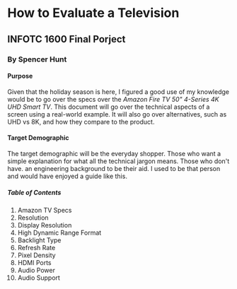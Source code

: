# How to Evaluate a Television
## INFOTC 1600 Final Porject
### By Spencer Hunt

#### Purpose 
Given that the holiday season is here, I figured a good use of my knowledge would be to go over the specs over the *Amazon Fire TV 50" 4-Series 4K UHD Smart TV*. This document will go over the technical aspects of a screen using a real-world example. It will also go over alternatives, such as UHD vs 8K, and how they compare to the product.

#### Target Demographic
The target demographic will be the everyday shopper. Those who want a simple explanation for what all the technical jargon means. Those who don't have. an engineering background to be their aid. I used to be that person and would have enjoyed a guide like this.

##### Table of Contents

1. Amazon TV Specs
2. Resolution
3. Display Resolution
4. High Dynamic Range Format
5. Backlight Type
6. Refresh Rate
7. Pixel Density
8. HDMI Ports
9. Audio Power
10. Audio Support

